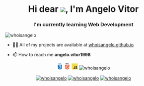<h1 align="center">Hi dear <img src="https://raw.githubusercontent.com/kaueMarques/kaueMarques/master/hi.gif" width="30px">, I'm Angelo Vitor</h1>
<h3 align="center">I'm currently learning Web Development</h3>
<p align="left"> <img src="https://komarev.com/ghpvc/?username=whoisangelo" alt="whoisangelo" /> </p>

- 👨‍💻 All of my projects are available at [whoisangelo.github.io](https://whoisangelo.github.io/)

- 📫 How to reach me **angelo.vitor1998**

<p align="center">
<img src="https://raw.githubusercontent.com/devicons/devicon/master/icons/css3/css3-plain-wordmark.svg" alt="css3"  width="20" height="20"/>
<img src="https://raw.githubusercontent.com/devicons/devicon/master/icons/html5/html5-original-wordmark.svg" alt="html5"  width="20" height="20"/>
<img src="https://raw.githubusercontent.com/devicons/devicon/master/icons/javascript/javascript-original.svg" alt="javascript" width="20" height="20"/>
<img src="https://github-readme-stats.vercel.app/api?username=whoisangelo&show_icons=true" alt="whoisangelo"/> 
</p>

<p align="center">
<a href="https://www.linkedin.com/in/angelo-vitor-maia-dias-65b9b717a/" target="blank"><img align="center" src="https://cdn.jsdelivr.net/npm/simple-icons@3.0.1/icons/linkedin.svg" alt="whoisangelo" height="20" width="20" /></a>
<a href="http://fb.com/angelo.vitor.71" target="blank"><img align="center" src="https://cdn.jsdelivr.net/npm/simple-icons@3.0.1/icons/facebook.svg" alt="whoisangelo" height="20" width="20" /></a>
<a href="https://www.instagram.com/exploit_angelo/" target="blank"><img align="center" src="https://cdn.jsdelivr.net/npm/simple-icons@3.0.1/icons/instagram.svg" alt="whoisangelo" height="20" width="20" /></a>
</p>
